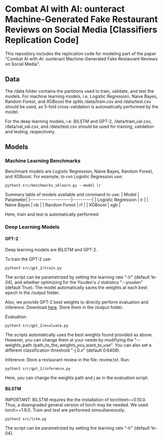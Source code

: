 # Combat AI with AI: ounteract Machine-Generated Fake Restaurant Reviews on Social Media [Classifiers Replication Code]

This repository includes the replication code for modeling part of the paper "Combat AI with AI: ounteract Machine-Generated Fake Restaurant Reviews on Social Media".

## Data
The /data folder contains the partitions used to train, validate, and test the models.
For machine learning models, i.e. Logistic Regression, Naive Bayes, Random Forest, and XGBoost the splits /data/train.csv and /data/test.csv should be used, as 5-fold cross-validation is automatically performed by the model. 

For the deep learning models, i.e. BiLSTM and GPT-2, /data/train_val.csv, /data/val_val.csv, and /data/test.csv should be used for training, validation and testing, respectively. 

## Models

### Machine Learning Benchmarks 
Benchmark models are Logistic Regression, Naive Bayes, Random Forest, and XGBoost. For example, to run Logistic Regression use:
```
python3 src/benchmarks_sklearn.py --model lr
```
Summary table of models available and command to use:
| Model               | Parameter|
|---------------------|----------|
| Logistic Regression | lr       |
| Naive Bayes         | nb      |
| Random Forest       | rf      |
| XGBoost             | xgb     |

Here, train and test is automatically performed. 

### Deep Learning Models
#### GPT-2
Deep learning models are BiLSTM and GPT-2. 

To train the GPT-2 use:
```
python3 src/gpt_2/train.py 
```
The script can be parametrized by setting the learning rate "-lr" (default 1e-04), and whether optimizing for the Youden's J statistics "--youden" (default True).
The model automatically saves the weights at each best epoch in the /output folder. 

Also, we provide GPT-2 best weights to directly perform evaluation and inference. Download [here](https://drive.google.com/file/d/1-UysTaJ_qW3baj8NL05IujJW-FI66pQI/view?usp=sharing). Store them in the /output folder. 

Evaluation:
```
python3 src/gpt_2/evaluate.py
```
The scripts automatically uses the best weights found provided as above. However, you can change them at your needs by modifiying the "--weights_path /path_to_the_weights_you_want_to_use". You can also set a different classification threshold "-j 0.x" (default 0.6408).

Inference:
Store a restaurant review in the file: review.txt. Run: 
```
python3 src/gpt_2/inference.py
```
Here, you can change the weights path and j as in the evaluation script. 


#### BiLSTM
IMPORTANT:
BiLSTM requires the the installation of torchtext==0.10.0. Thus, a downgraded general version of torch may be needed. We used torch==1.9.0. Train and test are performed simoultaneously. 

```
python3 src/lstm.py
```
The script can be parametrized by setting the learning rate "-lr" (default 1e-04).
